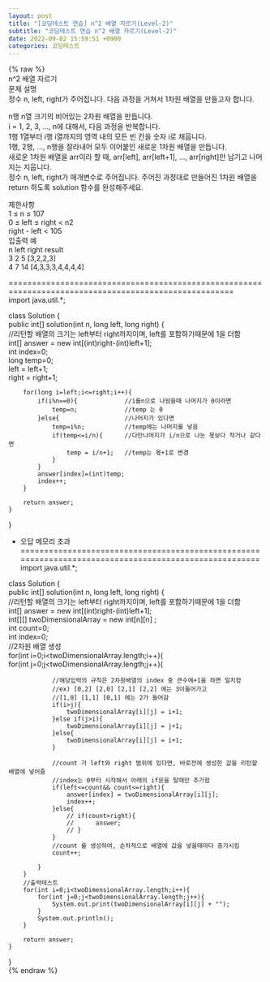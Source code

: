 ```yaml
---  
layout: post  
title: "[코딩테스트 연습] n^2 배열 자르기(Level-2)"  
subtitle: "코딩테스트 연습 n^2 배열 자르기(Level-2)"  
date: 2022-09-02 15:59:51 +0900  
categories: 코딩테스트  
---  
```

{% raw %}  
n^2 배열 자르기  
문제 설명  
정수 n, left, right가 주어집니다. 다음 과정을 거쳐서 1차원 배열을 만들고자 합니다.  
  
n행 n열 크기의 비어있는 2차원 배열을 만듭니다.  
i = 1, 2, 3, ..., n에 대해서, 다음 과정을 반복합니다.  
1행 1열부터 i행 i열까지의 영역 내의 모든 빈 칸을 숫자 i로 채웁니다.  
1행, 2행, ..., n행을 잘라내어 모두 이어붙인 새로운 1차원 배열을 만듭니다.  
새로운 1차원 배열을 arr이라 할 때, arr[left], arr[left+1], ..., arr[right]만 남기고 나머지는 지웁니다.  
정수 n, left, right가 매개변수로 주어집니다. 주어진 과정대로 만들어진 1차원 배열을 return 하도록 solution 함수를 완성해주세요.  
  
제한사항  
1 ≤ n ≤ 107  
0 ≤ left ≤ right < n2  
right - left < 105  
입출력 예  
n	left	right	result  
3	2	5	[3,2,2,3]  
4	7	14	[4,3,3,3,4,4,4,4]  
  
======================================================================================================  
import java.util.*;  
  
class Solution {  
    public int[] solution(int n, long left, long right) {  
        //리턴할 배열의 크기는 left부터 right까지이며, left를 포함하기때문에 1을 더함  
        int[] answer = new int[(int)right-(int)left+1];  
        int index=0;  
        long temp=0;  
        left = left+1;  
        right = right+1;  
  
        for(long i=left;i<=right;i++){  
            if(i%n==0){             //i를n으로 나눴을때 나머지가 0이라면  
                temp=n;             //temp 는 0  
            }else{                  //나머지가 있다면  
                temp=i%n;           //temp에는 나머지를 넣음  
                if(temp<=i/n){      //다만나머지가 i/n으로 나눈 몫보다 작거나 같다면  
                    temp = i/n+1;   //temp는 몫+1로 변경  
                }  
            }  
            answer[index]=(int)temp;  
            index++;  
        }  
  
        return answer;  
    }  
}  
  
- 오답 메모리 초과  
======================================================================================================  
import java.util.*;  
  
class Solution {  
    public int[] solution(int n, long left, long right) {  
        //리턴할 배열의 크기는 left부터 right까지이며, left를 포함하기때문에 1을 더함  
        int[] answer = new int[(int)right-(int)left+1];  
        int[][] twoDimensionalArray = new int[n][n] ;  
        int count=0;  
        int index=0;  
        //2차원 배열 생성  
        for(int i=0;i<twoDimensionalArray.length;i++){  
            for(int j=0;j<twoDimensionalArray.length;j++){  
  
                //해당입력의 규칙은 2차원배열의 index 중 큰수에+1을 하면 일치함  
                //ex) [0,2] [2,0] [2,1] [2,2] 에는 3이들어가고  
                //[1,0] [1,1] [0,1] 에는 2가 들어감  
                if(i>j){  
                    twoDimensionalArray[i][j] = i+1;  
                }else if(j>i){  
                    twoDimensionalArray[i][j] = j+1;  
                }else{  
                    twoDimensionalArray[i][j] = i+1;  
                }  
  
                //count 가 left와 right 범위에 있다면, 바로전에 생성한 값을 리턴할 배열에 넣어줌  
                //index는 0부터 시작해서 아래의 if문을 탈때만 추가함  
                if(left<=count&& count<=right){  
                    answer[index] = twoDimensionalArray[i][j];  
                    index++;  
                }else{  
                    // if(count>right){  
                    //      answer;  
                    // }  
                }  
                //count 를 생성하여, 순차적으로 배열에 값을 넣을때마다 증가시킴  
                count++;  
  
            }  
        }  
        //출력테스트  
        for(int i=0;i<twoDimensionalArray.length;i++){  
            for(int j=0;j<twoDimensionalArray.length;j++){  
                System.out.print(twoDimensionalArray[i][j] + "");  
            }  
            System.out.println();  
        }  
  
        return answer;  
    }  
}  
{% endraw %}